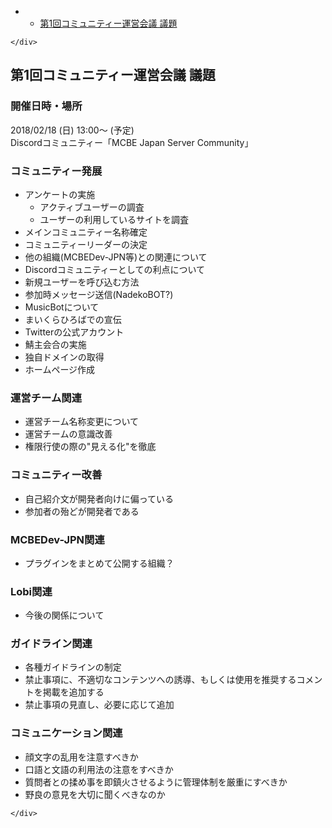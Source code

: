 <!DOCTYPE html>
<html>

<head>
  <meta charset="utf-8">
  <meta name="viewport" content="width=device-width, initial-scale=1.0">
  <title>Welcome file</title>
  <link rel="stylesheet" href="https://stackedit.io/style.css" />
</head>

<body class="stackedit">
  <div class="stackedit__left">
    <div class="stackedit__toc">
      
<ul>
<li>
<ul>
<li><a href="#第1回コミュニティー運営会議-議題">第1回コミュニティー運営会議 議題</a></li>
</ul>
</li>
</ul>

    </div>
  </div>
  <div class="stackedit__right">
    <div class="stackedit__html">
      <h2 id="第1回コミュニティー運営会議-議題">第1回コミュニティー運営会議 議題</h2>
<h3 id="開催日時・場所">開催日時・場所</h3>
<p>2018/02/18 (日) 13:00～ (予定)<br>
Discordコミュニティー「MCBE Japan Server Community」</p>
<h3 id="コミュニティー発展">コミュニティー発展</h3>
<ul>
<li>アンケートの実施
<ul>
<li>アクティブユーザーの調査</li>
<li>ユーザーの利用しているサイトを調査</li>
</ul>
</li>
<li>メインコミュニティー名称確定</li>
<li>コミュニティーリーダーの決定</li>
<li>他の組織(MCBEDev-JPN等)との関連について</li>
<li>Discordコミュニティーとしての利点について</li>
<li>新規ユーザーを呼び込む方法</li>
<li>参加時メッセージ送信(NadekoBOT?)</li>
<li>MusicBotについて</li>
<li>まいくらひろばでの宣伝</li>
<li>Twitterの公式アカウント</li>
<li>鯖主会合の実施</li>
<li>独自ドメインの取得</li>
<li>ホームページ作成</li>
</ul>
<h3 id="運営チーム関連">運営チーム関連</h3>
<ul>
<li>運営チーム名称変更について</li>
<li>運営チームの意識改善</li>
<li>権限行使の際の"見える化"を徹底</li>
</ul>
<h3 id="コミュニティー改善">コミュニティー改善</h3>
<ul>
<li>自己紹介文が開発者向けに偏っている</li>
<li>参加者の殆どが開発者である</li>
</ul>
<h3 id="mcbedev-jpn関連">MCBEDev-JPN関連</h3>
<ul>
<li>プラグインをまとめて公開する組織？</li>
</ul>
<h3 id="lobi関連">Lobi関連</h3>
<ul>
<li>今後の関係について</li>
</ul>
<h3 id="ガイドライン関連">ガイドライン関連</h3>
<ul>
<li>各種ガイドラインの制定</li>
<li>禁止事項に、不適切なコンテンツへの誘導、もしくは使用を推奨するコメントを掲載を追加する</li>
<li>禁止事項の見直し、必要に応じて追加</li>
</ul>
<h3 id="コミュニケーション関連">コミュニケーション関連</h3>
<ul>
<li>顔文字の乱用を注意すべきか</li>
<li>口語と文語の利用法の注意をすべきか</li>
<li>質問者との揉め事を即鎮火させるように管理体制を厳重にすべきか</li>
<li>野良の意見を大切に聞くべきなのか</li>
</ul>

    </div>
  </div>
</body>

</html>
